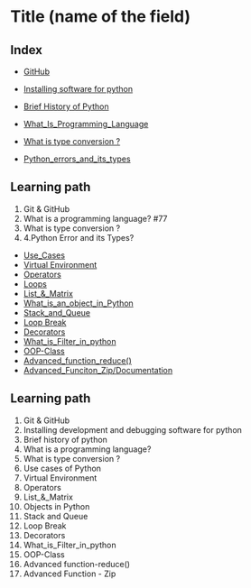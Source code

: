 <!--
1. Every major folder, for example, Frontend Web Development, Backend Web Development, Data Structures and Algorithm, etc, will have an index page.
2. Every index page should have a title, index with a link to all the language/topic folders, and a Learning path.
3. The learning path should act as a roadmap to the learners. The learners should not be clueless after coming to the repository.
    -->

# Title (name of the field)

## Index
- [GitHub](./Git_And_GitHub)
- [Installing software for python](./Installing_Software)
- [Brief History of Python](./History_Of_Python)
- [What_Is_Programming_Language](./What_Is_Programming_Language)
- [What is type conversion ?](./Type_Conversion)

- [Python_errors_and_its_types](Python_erros_and_its_types)
## Learning path
1. Git & GitHub
2. What is a programming language? #77
3. What is type conversion ?
4. 4.Python Error and its Types?

- [Use_Cases](./Use_Cases)
- [Virtual Environment](./Virtual_Environment)
- [Operators](./Operators)
- [Loops](./Loops)
- [List_&_Matrix](./List_&_Matrix)
- [What_is_an_object_in_Python](./What_is_an_object_in_Python)
- [Stack_and_Queue](./Stack_and_Queue)
- [Loop Break](./Loops_Break)
- [Decorators](./Decorators)
- [What_is_Filter_in_python](./What_is_Filter_in_python)
- [OOP-Class](./OOP-Class)
- [Advanced_function_reduce()](./Advanced_function_reduce())
- [Advanced_Funciton_Zip/Documentation](./Advanced_Funciton_Zip/Documentation)

## Learning path
1. Git & GitHub
2. Installing development and debugging software for python
3. Brief history of python
4. What is a programming language?
5. What is type conversion ?
6. Use cases of Python
7. Virtual Environment
8. Operators
9. List_&_Matrix
10. Objects in Python
11. Stack and Queue
12. Loop Break
13. Decorators
14. What_is_Filter_in_python
15. OOP-Class
16. Advanced function-reduce()
17. Advanced Function - Zip

